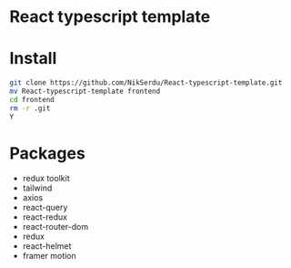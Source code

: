 # React typescript template

# Install
```bash
git clone https://github.com/NikSerdu/React-typescript-template.git
mv React-typescript-template frontend
cd frontend
rm -r .git
Y
```

# Packages
- redux toolkit
- tailwind
- axios
- react-query
- react-redux
- react-router-dom
- redux
- react-helmet
- framer motion
